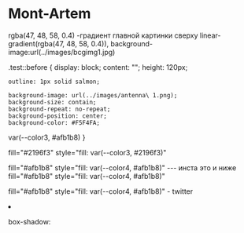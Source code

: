 # Mont-Artem

rgba(47, 48, 58, 0.4) -градиент главной картинки сверху
linear-gradient(rgba(47, 48, 58, 0.4)),
background-image:url(../images/bcgimg1.jpg)

.test::before {
display: block;
content: "";
height: 120px;

    outline: 1px solid salmon;

    background-image: url(../images/antenna\ 1.png);
    background-size: contain;
    background-repeat: no-repeat;
    background-position: center;
    background-color: #F5F4FA;

var(--color3, #afb1b8)
}

fill="#2196f3" style="fill: var(--color3, #2196f3)"

fill="#afb1b8" style="fill: var(--color4, #afb1b8)" --- инста это и ниже
fill="#afb1b8" style="fill: var(--color4, #afb1b8)"

fill="#afb1b8" style="fill: var(--color4, #afb1b8)" - twitter

<li>
    <a href="">
<swg>
    <use></use>
</swg>
    </a>
</li>

box-shadow:

